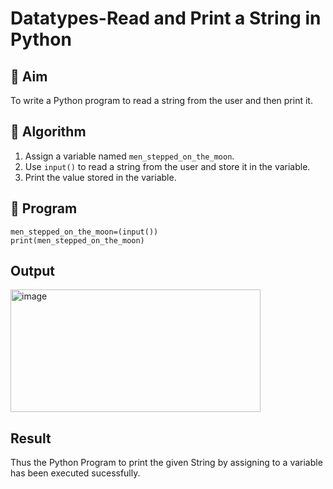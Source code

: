 # Datatypes-Read and Print a String in Python

## 🎯 Aim
To write a Python program to read a string from the user and then print it.

## 🧠 Algorithm
1. Assign a variable named `men_stepped_on_the_moon`.
2. Use `input()` to read a string from the user and store it in the variable.
3. Print the value stored in the variable.

## 🧾 Program
```
men_stepped_on_the_moon=(input())
print(men_stepped_on_the_moon)

```

## Output
<img width="400" height="196" alt="image" src="https://github.com/user-attachments/assets/fda6613f-bc4b-4b12-8ff6-d4a3b7b7a06b" />


## Result
Thus the Python Program to print the given String by assigning to a variable has been executed sucessfully. 
